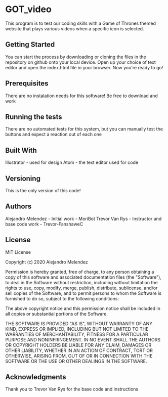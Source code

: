 # GOT_video
This program is to test our coding skills with a Game of Thrones themed website that plays various videos when a specific icon is selected. 

## Getting Started
You can start the process by downloading or cloning the files in the repository on github onto your local device. Open up your choice of text editor and open the index.html file in your browser. Now you're ready to go!

## Prerequisites
There are no instalation needs for this software! Be free to download and work

## Running the tests
There are no automated tests for this system, but you can manually test the buttons and expect a reaction out of each one

## Built With
Illustrator - used for design
Atom - the text editor used for code

## Versioning
This is the only version of this code!

## Authors
Alejandro Melendez - Initial work - MoriBot
Trevor Van Rys - Instructor and base code work - Trevor-FanshaweC

## License
MIT License

Copyright (c) 2020 Alejandro Melendez

Permission is hereby granted, free of charge, to any person obtaining a copy
of this software and associated documentation files (the "Software"), to deal
in the Software without restriction, including without limitation the rights
to use, copy, modify, merge, publish, distribute, sublicense, and/or sell
copies of the Software, and to permit persons to whom the Software is
furnished to do so, subject to the following conditions:

The above copyright notice and this permission notice shall be included in all
copies or substantial portions of the Software.

THE SOFTWARE IS PROVIDED "AS IS", WITHOUT WARRANTY OF ANY KIND, EXPRESS OR
IMPLIED, INCLUDING BUT NOT LIMITED TO THE WARRANTIES OF MERCHANTABILITY,
FITNESS FOR A PARTICULAR PURPOSE AND NONINFRINGEMENT. IN NO EVENT SHALL THE
AUTHORS OR COPYRIGHT HOLDERS BE LIABLE FOR ANY CLAIM, DAMAGES OR OTHER
LIABILITY, WHETHER IN AN ACTION OF CONTRACT, TORT OR OTHERWISE, ARISING FROM,
OUT OF OR IN CONNECTION WITH THE SOFTWARE OR THE USE OR OTHER DEALINGS IN THE
SOFTWARE.


## Acknowledgments
Thank you to Trevor Van Rys for the base code and instructions

